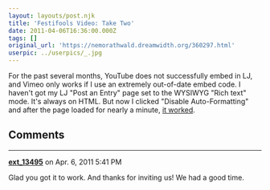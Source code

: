 ```yaml
---
layout: layouts/post.njk
title: 'Festifools Video: Take Two'
date: 2011-04-06T16:36:00.000Z
tags: []
original_url: 'https://nemorathwald.dreamwidth.org/360297.html'
userpic: ../userpics/_.jpg
---
```

For the past several months, YouTube does not successfully embed in LJ, and Vimeo only works if I use an extremely out-of-date embed code. I haven't got my LJ "Post an Entry" page set to the WYSIWYG "Rich text" mode. It's always on HTML. But now I clicked "Disable Auto-Formatting" and after the page loaded for nearly a minute, [it worked](https://www.youtube.com/watch?v=6ag3LcfJlMk).

## Comments

---

**[ext_13495](https://www.dreamwidth.org/users/ext_13495)** on Apr. 6, 2011 5:41 PM

Glad you got it to work. And thanks for inviting us! We had a good time.
